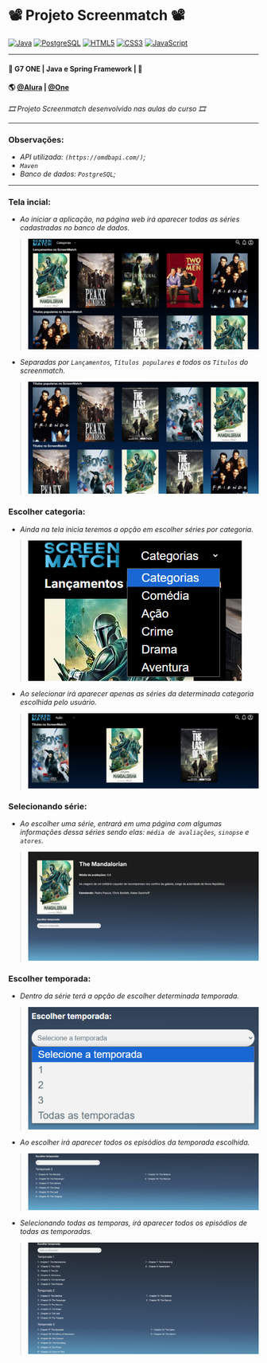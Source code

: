 # 📽️ Projeto Screenmatch 📽️


[![Java](https://img.shields.io/badge/Java-ED8B00?style=for-the-badge&logo=openjdk&logoColor=white)]()
[![PostgreSQL](https://img.shields.io/badge/PostgreSQL-316192?style=for-the-badge&logo=postgresql&logoColor=white)]()
[![HTML5](https://img.shields.io/badge/HTML5-E34F26?style=for-the-badge&logo=html5&logoColor=white)]()
[![CSS3](https://img.shields.io/badge/CSS3-1572B6?style=for-the-badge&logo=css3&logoColor=white)]()
[![JavaScript](https://img.shields.io/badge/JavaScript-F7DF1E?style=for-the-badge&logo=javascript&logoColor=black)]()

---
#### 🚩 G7 ONE | Java e Spring Framework | 🚩
#### 🌎 [@Alura](https://www.alura.com.br/) | [@One](https://www.oracle.com/br/)<br>

*🎞️️ Projeto Screenmatch desenvolvido nas aulas do curso 🎞️️*

---
### Observações:

- _API utilizada: `(https://omdbapi.com/)`;_
- _`Maven`_
- _Banco de dados: `PostgreSQL`;_

---
### Tela incial:

- _Ao iniciar a aplicação, na página web irá aparecer todas as séries cadastradas no banco de dados._

> <img src="src/assets/telaInicial.png">

- _Separadas por `Lançamentos`, `Títulos populares` e todos os `Títulos` do screenmatch._

> <img src="src/assets/telaInicial2.png">

### Escolher categoria:

- _Ainda na tela inicia teremos a opção em escolher séries por categoria._

> <img src="src/assets/categorias.png">

- _Ao selecionar irá aparecer apenas as séries da determinada categoria escolhida pelo usuário._

> <img src="src/assets/categoriaSelecionada.png">

### Selecionando série:

- _Ao escolher uma série, entrará em uma página com algumas informações dessa séries sendo elas: `média de avaliações`, `sinopse` e `atores`._

> <img src="src/assets/serieSelecionada.png">

### Escolher temporada:

- _Dentro da série terá a opção de escolher determinada temporada._

> <img src="src/assets/escolherTemporada.png">

- _Ao escolher irá aparecer todos os episódios da temporada escolhida._

> <img src="src/assets/temporadaEscolhida.png">

- _Selecionando todas as temporas, irá aparecer todos os episódios de todas as temporadas._

> <img src="src/assets/todasTemporadas.png">